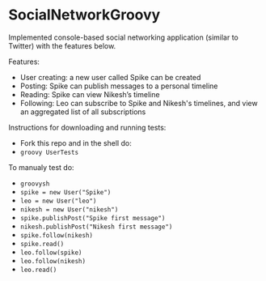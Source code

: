 # SocialNetworkGroovy

Implemented console-based social networking application (similar to Twitter) with the features below.

Features:

- User creating: a new user called Spike can be created
- Posting: Spike can publish messages to a personal timeline
- Reading: Spike can view Nikesh’s timeline
- Following: Leo can subscribe to Spike and Nikesh's timelines, and view an aggregated list of all subscriptions

Instructions for downloading and running tests:
- Fork this repo and in the shell do:
- `groovy UserTests`

To manualy test do:
- `groovysh`
- `spike = new User("Spike")`
- `leo = new User("leo")`
- `nikesh = new User("nikesh")`
- `spike.publishPost("Spike first message")`
- `nikesh.publishPost("Nikesh first message")`
- `spike.follow(nikesh)`
- `spike.read()`
- `leo.follow(spike)`
- `leo.follow(nikesh)`
- `leo.read()`
